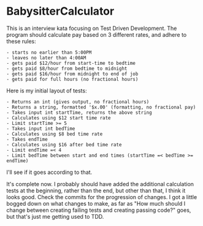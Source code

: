 # BabysitterCalculator

This is an interview kata focusing on Test Driven Development. The program should calculate pay based on 3 different rates, and adhere to these rules:
```
- starts no earlier than 5:00PM
- leaves no later than 4:00AM
- gets paid $12/hour from start-time to bedtime
- gets paid $8/hour from bedtime to midnight
- gets paid $16/hour from midnight to end of job
- gets paid for full hours (no fractional hours)
```

Here is my initial layout of tests:
```
- Returns an int (gives output, no fractional hours)
- Returns a string, formatted '$x.00' (formatting, no fractional pay)
- Takes input int startTime, returns the above string
- Calculates using $12 start time rate
- Limit startTime >= 5
- Takes input int bedTime
- Calculates using $8 bed time rate
- Takes endTime
- Calculates using $16 after bed time rate
- Limit endTime =< 4
- Limit bedTime between start and end times (startTime =< bedTime >= endTime)
```
I'll see if it goes according to that.

It's complete now. I probably should have added the additional calculation tests at the beginning, rather than the end, but other than that, I think it looks good. Check the commits for the progression of changes.
I got a little bogged down on what changes to make, as far as "How much should I change between creating failing tests and creating passing code?" goes, but that's just me getting used to TDD.


